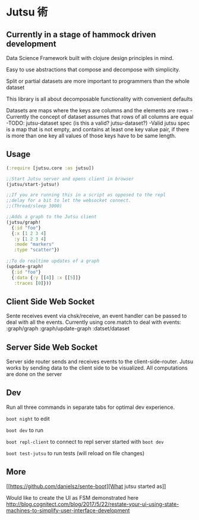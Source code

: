 # Jutsu 術

## Currently in a stage of hammock driven development

Data Science Framework built with clojure design principles in mind.

Easy to use abstractions that compose and decompose with simplicity.

Split or partial datasets are more important to programmers than the whole dataset

This library is all about decomposable functionality with convenient defaults

Datasets are maps where the keys are columns and the elements are rows
-Currently the concept of dataset assumes that rows of all columns are equal
-TODO: jutsu-dataset spec (is this a valid? jutsu-dataset?)
-Valid jutsu spec is a map that is not empty, and contains at least one key value pair, if there is more than one key all values of those keys have to be same length.

## Usage

```clojure
(:require [jutsu.core :as jutsu])

;;Start Jutsu server and opens client in browser
(jutsu/start-jutsu!)

;;If you are running this in a script as opposed to the repl 
;;delay for a bit to let the websocket connect.
;;(Thread/sleep 3000)

;;Adds a graph to the Jutsu client
(jutsu/graph!
  {:id "foo"}
  {:x [1 2 3 4]
   :y [1 2 3 4]
   :mode "markers"
   :type "scatter"})
   
;;To do realtime updates of a graph
(update-graph!  
  {:id "foo"}
  {:data {:y [[4]] :x [[5]]} 
   :traces [0]}))
```

##

## Client Side Web Socket
Sente receives event via chsk/receive, an event handler can be passed to deal with all the events.
Currently using core.match to deal with events:
:graph/graph
:graph/update-graph
:datset/dataset

## Server Side Web Socket
Server side router sends and receives events to the client-side-router. 
Jutsu works by sending data to the client side to be visualized.
All computations are done on the server

## Dev

Run all three commands in separate tabs for optimal dev experience.

`boot night` to edit

`boot dev` to run

`boot repl-client` to connect to repl server started with `boot dev`

`boot test-jutsu` to run tests (will reload on file changes)


## More
[[https://github.com/danielsz/sente-boot][What jutsu started as]]

Would like to create the UI as FSM demonstrated here
http://blog.cognitect.com/blog/2017/5/22/restate-your-ui-using-state-machines-to-simplify-user-interface-development